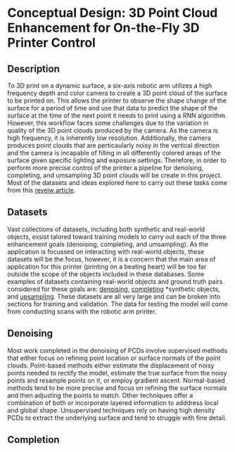 # Conceptual Design: 3D Point Cloud Enhancement for On-the-Fly 3D Printer Control
## Description
To 3D print on a dynamic surface, a six-axis robotic arm utilizes a high frequency depth and color camera to create a 3D point cloud of the surface to be printed on. This allows the printer to observe the shape change of the surface for a period of time and use that data to predict the shape of the surface at the time of the next point it needs to print using a RNN algorithm. However, this workflow faces some challenges due to the variation in quality of the 3D point clouds produced by the camera. As the camera is high frequency, it is inherently low resolution. Additionally, the camera produces point clouds that are perticaularly noisy in the vertical direction and the camera is incapable of filling in all differently colored areas of the surface given specific lighting and exposure settings. Therefore, in order to perform more precise control of the printer a pipeline for denoising, completing, and umsampling 3D point clouds will be create in this project. Most of the datasets and ideas explored here to carry out these tasks come from this [reveiw article](https://arxiv.org/html/2411.00857v1#bib.bib32).

## Datasets
Vast collections of datasets, including both synthetic and real-world objects, exsist talored toward training models to carry out each of the three enhancement goals (denoising, completing, and umsampling). As the application is focussed on interacting with real-world objects, these datasets will be the focus, however, it is a concern that the main area of application for this printer (printing on a beating heart) will be too far outside the scope of the objects included in these databases. Some examples of datasets containing real-world objects and ground truth pairs considered for these goals are: [denoising](https://wang-ps.github.io/denoising.html), [completing](https://github.com/yushuang-wu/SCoDA) *synthetic objects, and [upsampling](https://github.com/hkust-vgd/scanobjectnn). These datasets are all very large and can be broken into sections for training and validation. The data for testing the model will come from conducting scans with the robotic arm printer.

## Denoising
Most work completed in the denoising of PCDs involve supervised methods that either focus on refining point location or surface normals of the point clouds. Point-based methods either estimate the displacement of noisy points needed to rectify the model, estimate the true surface from the noisy points and resample points on it, or employ gradient ascent. Normal-based methods tend to be more precise and focus on refining the surface normals and then adjusting the points to match. Other techniques offer a combination of both or incorporate layered information to adddress local and global shape. Unsupervised techniques rely on having high density PCDs to extract the underlying surface and tend to struggle with fine detail.

## Completion
